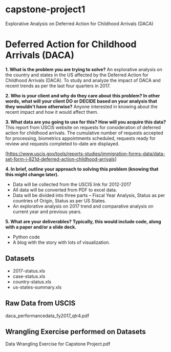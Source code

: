 # capstone-project1
Explorative Analysis on Deferred Action for Childhood Arrivals (DACA)

# Deferred Action for Childhood Arrivals (DACA)
**1. What is the problem you are trying to solve?**
An explorative analysis on the country and states in the US affected by the Deferred Action for Childhood Arrivals (DACA). To study and analyze the impact of DACA and recent trends as per the last four quarters in 2017.

**2.	Who is your client and why do they care about this problem? In other words, what will your client DO or DECIDE based on your analysis that they wouldn’t have otherwise?**
Anyone interested in knowing about the recent impact and how it would affect them.

**3.	What data are you going to use for this? How will you acquire this data?**
This report from USCIS website on requests for consideration of deferred action for childhood arrivals. The cumulative number of requests accepted for processing, biometrics appointments scheduled, requests ready for review and requests completed to-date are displayed.

[https://www.uscis.gov/tools/reports-studies/immigration-forms-data/data-set-form-i-821d-deferred-action-childhood-arrivals]

**4. In brief, outline your approach to solving this problem (knowing that this might change later).**

- Data will be collected from the USCIS link for 2012-2017 
- All data will be converted from PDF to excel data. 
- Data will be divided into three parts – Fiscal Year Analysis, Status as per countries of Origin, Status as per US States. 
- An explorative analysis on 2017 trend and comparative analysis on current year and previous years.

**5. What are your deliverables? Typically, this would include code, along with a paper and/or a slide deck.**

- Python code
- A blog with the story with lots of visualization.


## **Datasets**
- 2017-status.xls
- case-status.xls
- country-status.xls
- us-states-summary.xls

## **Raw Data from USCIS** 
daca_performancedata_fy2017_qtr4.pdf

## **Wrangling Exercise performed on Datasets**
Data Wrangling Exercise for Capstone Project.pdf	
